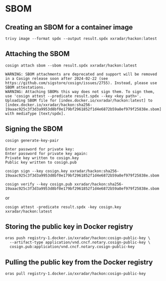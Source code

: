 # SBOM
## Creating an SBOM for a container image
```
trivy image --format spdx --output result.spdx xxradar/hackon:latest
```
## Attaching the SBOM
```
cosign attach sbom --sbom result.spdx xxradar/hackon:latest
```
```
WARNING: SBOM attachments are deprecated and support will be removed in a Cosign release soon after 2024-02-22 (see https://github.com/sigstore/cosign/issues/2755). Instead, please use SBOM attestations.
WARNING: Attaching SBOMs this way does not sign them. To sign them, use 'cosign attest --predicate result.spdx --key <key path>'.
Uploading SBOM file for [index.docker.io/xxradar/hackon:latest] to [index.docker.io/xxradar/hackon:sha256-19aaac925c3f3d3a9953d8bf0e179bf2961852f1d4e6872b59a8ef979f25838e.sbom] with mediaType [text/spdx].
```
## Signing the SBOM
```
cosign generate-key-pair
```
```
Enter password for private key:
Enter password for private key again:
Private key written to cosign.key
Public key written to cosign.pub
```
```
cosign sign --key cosign.key xxradar/hackon:sha256-19aaac925c3f3d3a9953d8bf0e179bf2961852f1d4e6872b59a8ef979f25838e.sbom
```
```
cosign verify --key cosign.pub xxradar/hackon:sha256-19aaac925c3f3d3a9953d8bf0e179bf2961852f1d4e6872b59a8ef979f25838e.sbom
```
or 
```
cosign attest -predicate result.spdx -key cosign.key xxradar/hackon:latest
```
## Storing the public key in Docker registry
```
oras push registry-1.docker.io/xxradar/hackon:cosign-public-key \
  --artifact-type application/vnd.cncf.notary.cosign-public-key \
  cosign.pub:application/vnd.cncf.notary.cosign-public-key
```
## Pulling the public key from the Docker registry

```
oras pull registry-1.docker.io/xxradar/hackon:cosign-public-key
```
